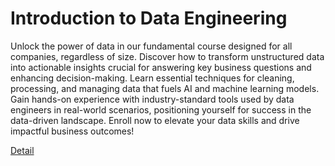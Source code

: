 # Introduction to Data Engineering

Unlock the power of data in our fundamental course designed for all companies, regardless of size. Discover how to transform unstructured data into actionable insights crucial for answering key business questions and enhancing decision-making. Learn essential techniques for cleaning, processing, and managing data that fuels AI and machine learning models. Gain hands-on experience with industry-standard tools used by data engineers in real-world scenarios, positioning yourself for success in the data-driven landscape. Enroll now to elevate your data skills and drive impactful business outcomes! 

[Detail](https://eduitfree.com/course/introduction-to-data-engineering)